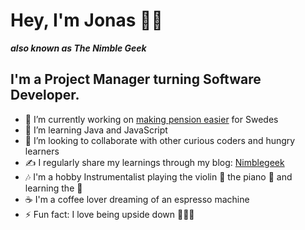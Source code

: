 # Hey, I'm Jonas 👋🏽
***also known as The Nimble Geek***

## I'm a Project Manager turning Software Developer. 

- 🔭 I’m currently working on [making pension easier](https://investor.nordea.se/nora-pension/public/) for Swedes
- 🌱 I’m learning Java and JavaScript 
- 👯 I’m looking to collaborate with other curious coders and hungry learners
- ✍️  I regularly share my learnings through my blog: [Nimblegeek](https://www.nimblegeek.com/)
- 🎶 I'm a hobby Instrumentalist playing the violin 🎻  the piano 🎹  and learning the 🎸 
- ☕️  I'm a coffee lover dreaming of an espresso machine 
- ⚡  Fun fact: I love being upside down 🤸🏽‍♂️ 

